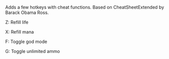 Adds a few hotkeys with cheat functions. Based on CheatSheetExtended by Barack Obama Ross.

Z: Refill life

X: Refill mana

F: Toggle god mode

G: Toggle unlimited ammo